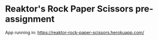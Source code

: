 # Reaktor's Rock Paper Scissors pre-assignment

App running in: https://reaktor-rock-paper-scissors.herokuapp.com/
